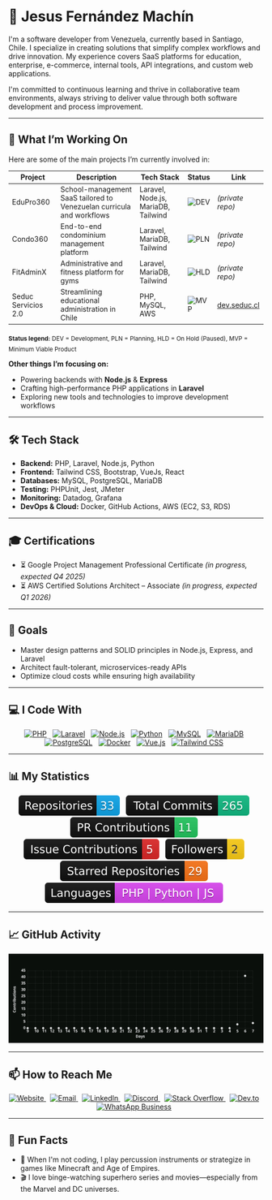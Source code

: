 # 👋 Jesus Fernández Machín

I'm a software developer from Venezuela, currently based in Santiago, Chile. I specialize in creating solutions that simplify complex workflows and drive innovation. My experience covers SaaS platforms for education, enterprise, e-commerce, internal tools, API integrations, and custom web applications.

I'm committed to continuous learning and thrive in collaborative team environments, always striving to deliver value through both software development and process improvement.

---

## 🚀 What I’m Working On

Here are some of the main projects I’m currently involved in:

| Project             | Description                                                           | Tech Stack                          | Status                                                    | Link                                                                                      |
| ------------------- | --------------------------------------------------------------------- | ----------------------------------- | --------------------------------------------------------- | ----------------------------------------------------------------------------------------- |
| EduPro360           | School-management SaaS tailored to Venezuelan curricula and workflows | Laravel, Node.js, MariaDB, Tailwind | ![DEV](https://img.shields.io/badge/status-DEV-blue)      | _(private repo)_                                                                          |
| Condo360            | End-to-end condominium management platform                            | Laravel, MariaDB, Tailwind          | ![PLN](https://img.shields.io/badge/status-PLN-lightgrey) | _(private repo)_                                                                          |
| FitAdminX           | Administrative and fitness platform for gyms                          | Laravel, MariaDB, Tailwind          | ![HLD](https://img.shields.io/badge/status-HLD-yellow)    | _(private repo)_                                                                          |
| Seduc Servicios 2.0 | Streamlining educational administration in Chile                      | PHP, MySQL, AWS                     | ![MVP](https://img.shields.io/badge/status-MVP-success)   | <a href="https://dev.seduc.cl" target="_blank" rel="noopener noreferrer">dev.seduc.cl</a> |

<sub>**Status legend:** DEV = Development, PLN = Planning, HLD = On Hold (Paused), MVP = Minimum Viable Product</sub>

**Other things I’m focusing on:**

-   Powering backends with **Node.js** & **Express**
-   Crafting high-performance PHP applications in **Laravel**
-   Exploring new tools and technologies to improve development workflows

---

## 🛠️ Tech Stack

-   **Backend:** PHP, Laravel, Node.js, Python
-   **Frontend:** Tailwind CSS, Bootstrap, VueJs, React
-   **Databases:** MySQL, PostgreSQL, MariaDB
-   **Testing:** PHPUnit, Jest, JMeter
-   **Monitoring:** Datadog, Grafana
-   **DevOps & Cloud:** Docker, GitHub Actions, AWS (EC2, S3, RDS)

---

## 🎓 Certifications

-   ⏳ Google Project Management Professional Certificate _(in progress, expected Q4 2025)_
-   ⏳ AWS Certified Solutions Architect – Associate _(in progress, expected Q1 2026)_

---

## 🎯 Goals

-   Master design patterns and SOLID principles in Node.js, Express, and Laravel
-   Architect fault-tolerant, microservices-ready APIs
-   Optimize cloud costs while ensuring high availability

---

## 💻 I Code With

<div align="center">
  <a href="https://www.php.net/" style="margin-right: 8px;" target="_blank" rel="noopener noreferrer"><img src="https://img.shields.io/badge/PHP-8.3%2B-3B82F6?logo=php&logoColor=white&labelColor=101010" alt="PHP" /></a>
  <a href="https://laravel.com/" style="margin-right: 8px;" target="_blank" rel="noopener noreferrer"><img src="https://img.shields.io/badge/Laravel-11.x-F97316?logo=laravel&logoColor=white&labelColor=101010" alt="Laravel" /></a>
  <a href="https://nodejs.org/" style="margin-right: 8px;" target="_blank" rel="noopener noreferrer"><img src="https://img.shields.io/badge/Node.js-16.x-22C55E?logo=node.js&logoColor=white&labelColor=101010" alt="Node.js" /></a>
  <a href="https://www.python.org/" style="margin-right: 8px;" target="_blank" rel="noopener noreferrer"><img src="https://img.shields.io/badge/Python-3.x-3776AB?logo=python&logoColor=white&labelColor=101010" alt="Python" /></a>
  <a href="https://www.mysql.com/" style="margin-right: 8px;" target="_blank" rel="noopener noreferrer"><img src="https://img.shields.io/badge/MySQL-8.x-4479A1?logo=mysql&logoColor=white&labelColor=101010" alt="MySQL" /></a>
  <a href="https://mariadb.org/" style="margin-right: 8px;" target="_blank" rel="noopener noreferrer"><img src="https://img.shields.io/badge/MariaDB-10.x-003545?logo=mariadb&logoColor=white&labelColor=101010" alt="MariaDB" /></a>
  <a href="https://www.postgresql.org/" style="margin-right: 8px;" target="_blank" rel="noopener noreferrer"><img src="https://img.shields.io/badge/PostgreSQL-13.x-336791?logo=postgresql&logoColor=white&labelColor=101010" alt="PostgreSQL" /></a>
  <a href="https://www.docker.com/" style="margin-right: 8px;" target="_blank" rel="noopener noreferrer"><img src="https://img.shields.io/badge/Docker-24.x-2496ED?logo=docker&logoColor=white&labelColor=101010" alt="Docker" /></a>
  <a href="https://vuejs.org/" style="margin-right: 8px;" target="_blank" rel="noopener noreferrer"><img src="https://img.shields.io/badge/Vue.js-3.x-4FC08D?logo=vue.js&logoColor=white&labelColor=101010" alt="Vue.js" /></a>
  <a href="https://tailwindcss.com/" style="margin-right: 8px;" target="_blank" rel="noopener noreferrer"><img src="https://img.shields.io/badge/Tailwind_CSS-3.x-38B2AC?logo=tailwind-css&logoColor=white&labelColor=101010" alt="Tailwind CSS" /></a>
</div>

---

## 📊 My Statistics

<div align="center">
  <img src="./badges/public-repos.svg" alt="Repositories" title="Repositories" style="margin-right: 8px;" />
  <img src="./badges/total-commits.svg" alt="Total Commits" title="Total Commits" style="margin-right: 8px;" />
  <img src="./badges/pr-contrib.svg" alt="PR Contributions" title="PR Contributions" style="margin-right: 8px;" />
  <img src="./badges/issue-contrib.svg" alt="Issue Contributions" title="Issue Contributions" style="margin-right: 8px;" />
  <img src="./badges/followers.svg" alt="Followers" title="Followers" style="margin-right: 8px;" />
  <img src="./badges/starred.svg" alt="Starred Repositories" title="Starred Repositories" style="margin-right: 8px;" />
  <img src="./badges/languages.svg" alt="Languages" title="Languages" style="margin-right: 8px;" />
</div>

---

## 📈 GitHub Activity

<div align="center">
  <img src="./README-activity.svg" alt="GitHub Activity Graph" style="max-width: 100%; height: auto;" />
</div>

---

## 📫 How to Reach Me

<div align="center">
  <a href="https://id3a.cl" style="margin-right: 8px;" target="_blank" rel="noopener noreferrer">
    <img src="https://img.shields.io/badge/Website-id3a.cl-F97316?logo=google-chrome&logoColor=white&labelColor=101010" alt="Website" />
  </a>
  <a href="mailto:jesus@id3a.cl" style="margin-right: 8px;" target="_blank" rel="noopener noreferrer">
    <img src="https://img.shields.io/badge/Email-jesus@id3a.cl-D44638?logo=gmail&logoColor=white&labelColor=101010" alt="Email" />
  </a>
  <a href="https://www.linkedin.com/in/jesusfernandezmachin/" style="margin-right: 8px;" target="_blank" rel="noopener noreferrer">
    <img src="https://img.shields.io/badge/LinkedIn-jesusfernandezmachin-0A66C2?logo=linkedin&logoColor=white&labelColor=101010" alt="LinkedIn" />
  </a>
  <a href="https://discord.com/users/1037436913063301120" style="margin-right: 8px;" target="_blank" rel="noopener noreferrer">
    <img src="https://img.shields.io/badge/Discord-jefm27-5865F2?logo=discord&logoColor=white&labelColor=101010" alt="Discord" />
  </a>
  <a href="https://stackoverflow.com/users/13946388/jesus-fernandez" style="margin-right: 8px;" target="_blank" rel="noopener noreferrer">
    <img src="https://img.shields.io/badge/StackOverflow-Jesus%20Fernandez-F48024?logo=stackoverflow&logoColor=white&labelColor=101010" alt="Stack Overflow" />
  </a>
  <a href="https://dev.to/jfernandez27" style="margin-right: 8px;" target="_blank" rel="noopener noreferrer">
    <img src="https://img.shields.io/badge/Dev.to-jfernandez27-0A0A0A?logo=dev.to&logoColor=white&labelColor=101010" alt="Dev.to" />
  </a>
  <a href="https://wa.me/56952246339" style="margin-right: 8px;" target="_blank" rel="noopener noreferrer">
    <img src="https://img.shields.io/badge/WhatsApp-%2B56%209%205224%206339-25D366?logo=whatsapp&logoColor=white&labelColor=101010" alt="WhatsApp Business" />
  </a>
</div>

---

## 🎵 Fun Facts

-   🥁 When I'm not coding, I play percussion instruments or strategize in games like Minecraft and Age of Empires.
-   🎬 I love binge-watching superhero series and movies—especially from the Marvel and DC universes.
